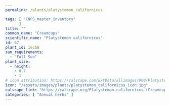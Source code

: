 ```yaml
---
permalink: /plants/platystemon_californicus

tags: [ "CNPS_master_inventory"
      ]
title: ""
common_name: "Creamcups"
scientific_name: "Platystemon californicus"
id: 67
plant_id: 1ecb8
sun_requirements:
  - "Full Sun"
plant_size:
  - height: 
    - 0.7
    - 1
# icon attribution: https://calscape.com/ExtData/allimages/900/Platystemon_californicus_900_67.jpg 
icon: "/assets/images/plants/platystemon_californicus_icon.jpg"
calscape_link: "https://calscape.org/Platystemon-californicus-(Creamcups)"
categories: [ "Annual herbs" ]
---
```


